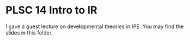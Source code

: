 # PLSC 14 Intro to IR
I gave a guest lecture on developmental theories in IPE. You may find the slides in this folder. 

